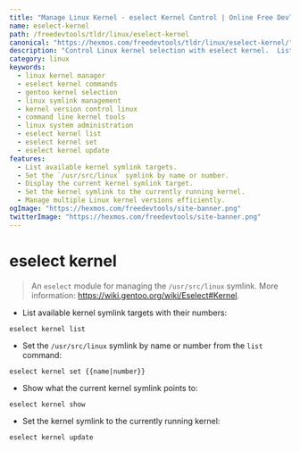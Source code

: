 ```yaml
---
title: "Manage Linux Kernel - eselect Kernel Control | Online Free DevTools by Hexmos"
name: eselect-kernel
path: /freedevtools/tldr/linux/eselect-kernel
canonical: "https://hexmos.com/freedevtools/tldr/linux/eselect-kernel/"
description: "Control Linux kernel selection with eselect kernel.  List, set, and manage kernel symlinks easily via command line. Free online tool, no registration required."
category: linux
keywords:
  - linux kernel manager
  - eselect kernel commands
  - gentoo kernel selection
  - linux symlink management
  - kernel version control linux
  - command line kernel tools
  - linux system administration
  - eselect kernel list
  - eselect kernel set
  - eselect kernel update
features:
  - List available kernel symlink targets.
  - Set the `/usr/src/linux` symlink by name or number.
  - Display the current kernel symlink target.
  - Set the kernel symlink to the currently running kernel.
  - Manage multiple Linux kernel versions efficiently.
ogImage: "https://hexmos.com/freedevtools/site-banner.png"
twitterImage: "https://hexmos.com/freedevtools/site-banner.png"
---
```


# eselect kernel

> An `eselect` module for managing the `/usr/src/linux` symlink.
> More information: <https://wiki.gentoo.org/wiki/Eselect#Kernel>.

- List available kernel symlink targets with their numbers:

`eselect kernel list`

- Set the `/usr/src/linux` symlink by name or number from the `list` command:

`eselect kernel set {{name|number}}`

- Show what the current kernel symlink points to:

`eselect kernel show`

- Set the kernel symlink to the currently running kernel:

`eselect kernel update`
